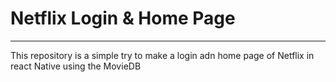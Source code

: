 # Netflix Login & Home Page
---

This repository is a simple try to make a login adn home page of Netflix in react Native using the MovieDB